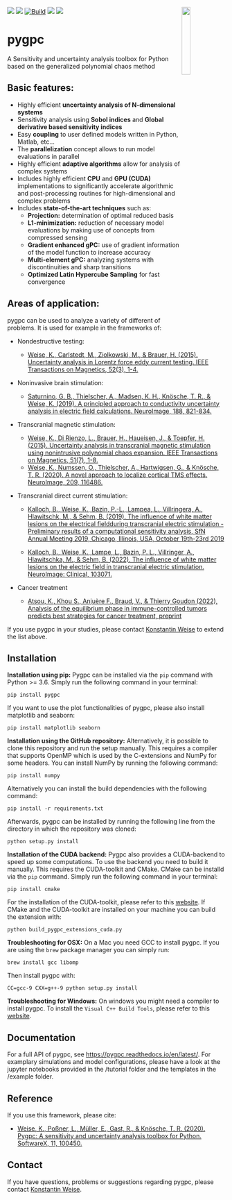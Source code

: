[![](https://img.shields.io/pypi/dm/pygpc.svg)](https://pypi.org/project/pygpc/)
[![](https://img.shields.io/pypi/wheel/pygpc.svg)](https://pypi.org/project/pygpc/)
[![Build](https://github.com/pygpc-polynomial-chaos/pygpc/workflows/Build/badge.svg)](https://github.com/pygpc-polynomial-chaos/pygpc/actions)
[![](https://img.shields.io/readthedocs/pygpc.svg)](https://pygpc.readthedocs.io/en/latest/)
[![](https://img.shields.io/twitter/follow/brainnetleipzig?style=social)](https://twitter.com/intent/follow?screen_name=brainnetleipzig)
<img src="https://avatars3.githubusercontent.com/u/52486646?s=200&v=4" width="20%" heigth="20%" align="right">

# pygpc
A Sensitivity and uncertainty analysis toolbox for Python based on the generalized polynomial chaos method

Basic features:
---------------
- Highly efficient **uncertainty analysis of N-dimensional systems**
- Sensitivity analysis using **Sobol indices** and **Global derivative based sensitivity indices**
- Easy **coupling** to user defined models written in Python, Matlab, etc... 
- The **parallelization** concept allows to run model evaluations in parallel
- Highly efficient **adaptive algorithms** allow for analysis of complex systems
- Includes highly efficient **CPU** and **GPU (CUDA)** implementations to significantly accelerate algorithmic and post-processing routines for high-dimensional and complex problems
- Includes **state-of-the-art techniques** such as:
    - **Projection:** determination of optimal reduced basis
    - **L1-minimization:** reduction of necessary model evaluations by making use of concepts from compressed sensing 
    - **Gradient enhanced gPC:** use of gradient information of the model function to increase accuracy
    - **Multi-element gPC:** analyzing systems with discontinuities and sharp transitions
    - **Optimized Latin Hypercube Sampling** for fast convergence
    
Areas of application:
---------------------
pygpc can be used to analyze a variety of different of problems. It is used for example in the frameworks of:

- Nondestructive testing:
  
  - [Weise, K., Carlstedt, M., Ziolkowski, M., & Brauer, H. (2015). Uncertainty analysis in Lorentz force eddy current testing. IEEE Transactions on Magnetics, 52(3), 1-4.](https://ieeexplore.ieee.org/abstract/document/7272103)

- Noninvasive brain stimulation:
  
  - [Saturnino, G. B., Thielscher, A., Madsen, K. H., Knösche, T. R., & Weise, K. (2019). A principled approach to conductivity uncertainty analysis in electric field calculations. NeuroImage, 188, 821-834.](https://www.sciencedirect.com/science/article/pii/S1053811918322031>)

- Transcranial magnetic stimulation:
  
  - [Weise, K., Di Rienzo, L., Brauer, H., Haueisen, J., & Toepfer, H. (2015). Uncertainty analysis in transcranial magnetic stimulation using nonintrusive polynomial chaos expansion. IEEE Transactions on Magnetics, 51(7), 1-8.](https://ieeexplore.ieee.org/abstract/document/7006714)
  - [Weise, K., Numssen, O., Thielscher, A., Hartwigsen, G., & Knösche, T. R. (2020). A novel approach to localize cortical TMS effects. NeuroImage, 209, 116486.](https://www.sciencedirect.com/science/article/pii/S1053811919310778)

- Transcranial direct current stimulation:
  
  - [Kalloch, B., Weise, K., Bazin, P.-L., Lampea, L., Villringera, A., Hlawitschk, M., & Sehm, B. (2019). The influence of white matter lesions on the electrical fieldduring transcranial electric stimulation - Preliminary results of a computational sensitivity analysis, SfN Annual Meeting 2019, Chicago, Illinois, USA, October 19th-23rd 2019](https://www.fens.org/News-Activities/Calendar/Meetings/2019/10/SfN-Annual-Meeting-2019/)

  - [Kalloch, B., Weise, K., Lampe, L., Bazin, P. L., Villringer, A., Hlawitschka, M., & Sehm, B. (2022). The influence of white matter lesions on the electric field in transcranial electric stimulation. NeuroImage: Clinical, 103071.](https://www.sciencedirect.com/science/article/pii/S221315822200136X)

- Cancer treatment

  - [Atsou, K., Khou S., Anjuère F., Braud, V., & Thierry Goudon (2022), Analysis of the equilibrium phase in immune-controlled tumors predicts best strategies for cancer treatment, preprint](https://hal.archives-ouvertes.fr/hal-03115518/)

If you use pygpc in your studies, please contact [Konstantin Weise](https://www.cbs.mpg.de/person/51222/2470) to extend the list above. 

Installation
------------
**Installation using pip:**
Pygpc can be installed via the `pip` command with Python >= 3.6. Simply run the following command in your terminal:
```
pip install pygpc
```

If you want to use the plot functionalities of pygpc, please also install matplotlib and seaborn:
```
pip install matplotlib seaborn
```

**Installation using the GitHub repository:**
Alternatively, it is possible to clone this repository and run the setup manually.
This requires a compiler that supports OpenMP which is used by the C-extensions and NumPy for some headers. You can install NumPy by running the following command:
```
pip install numpy
```
Alternatively you can install the build dependencies with the following command:
```
pip install -r requirements.txt
```
Afterwards, pygpc can be installed by running the following line from the directory in which the repository was cloned:
```
python setup.py install
```

**Installation of the CUDA backend:**
Pygpc also provides a CUDA-backend to speed up some computations. To use the backend you need to build it manually. This requires the CUDA-toolkit and CMake.
CMake can be installd via the `pip` command.  Simply run the following command in your terminal:
```
pip install cmake 
```
For the installation of the CUDA-toolkit, please refer to this [website](https://docs.nvidia.com/cuda/cuda-quick-start-guide/index.html).
If CMake and the CUDA-toolkit are installed on your machine you can build the extension with:  
```
python build_pygpc_extensions_cuda.py 
```

**Troubleshooting for OSX:**
On a Mac you need GCC to install pygpc. If you are using the `brew` package manager you can simply run:
```
brew install gcc libomp 
```
Then install pygpc with:
```
CC=gcc-9 CXX=g++-9 python setup.py install 
```

**Troubleshooting for Windows:**
On windows you might need a compiler to install pygpc. To install the `Visual C++ Build Tools`, please refer to this [website](http://go.microsoft.com/fwlink/?LinkId=691126&fixForIE=.exe.).

Documentation
-------------
For a full API of pygpc, see https://pygpc.readthedocs.io/en/latest/.
For examplary simulations and model configurations, please have a look at the jupyter notebooks provided in the /tutorial folder and the templates in the /example folder.

Reference
---------
If you use this framework, please cite:

  - [Weise, K., Poßner, L., Müller, E., Gast, R., & Knösche, T. R. (2020). Pygpc: A sensitivity and uncertainty analysis toolbox for Python. SoftwareX, 11, 100450.](https://www.sciencedirect.com/science/article/pii/S2352711020300078)

Contact
-------
If you have questions, problems or suggestions regarding pygpc, please contact [Konstantin Weise](https://www.cbs.mpg.de/person/51222/2470).
